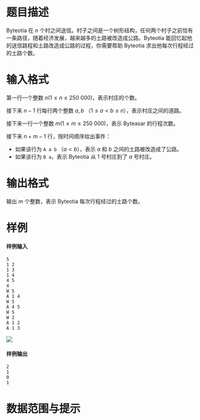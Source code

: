 
# 题目描述

Byteotia 在 $n$ 个村之间送信。村子之间是一个树形结构，任何两个村子之前恰有一条路径，随着经济发展，越来越多的土路被改造成公路。Byteotia 能回忆起他的送信路程和土路改造成公路的过程，你需要帮助 Byteotia 求出他每次行程经过的土路个数。

# 输入格式

第一行一个整数 $n (1 \le n \le 250\ 000)$，表示村庄的个数。

接下来 $n-1$ 行每行两个整数 $a,b$ （$1 \le a \lt b \le n$），表示村庄之间的道路。

接下来一行一个整数 $m (1 \le m \le 250\ 000)$，表示 Byteasar 的行程次数。

接下来 $n + m -1$ 行，按时间顺序给出事件：
* 如果该行为 `A a b` （$a \lt b$），表示 $a$ 和 $b$ 之间的土路被改造成了公路。
* 如果该行为 `B a`，表示 Byteotia 从 $1$ 号村庄到了 $a$ 号村庄。

# 输出格式

输出 $m$ 个整数，表示 Byteotia 每次行程经过的土路个数。

# 样例

#### 样例输入
```plain
5
1 2
1 3
1 4
4 5
4
W 5
A 1 4
W 5
A 4 5
W 5
W 2
A 1 2
A 1 3
```
![](/source/loj/2656/img/aHR0cHM6Ly9zemtvcHVsLmVkdS5wbC9wcm9ibGVtc2V0L3Byb2JsZW0vYmlnMk5VRXpoZENxZ0dqMHdHQmpidzE0L3NpdGUvaW1hZ2VzL09JMTQvbWVnemFkMS5naWY=.gif)

#### 样例输出
```plain
2
1
0
1
```

# 数据范围与提示



